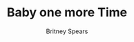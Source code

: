 ---
layout: post
title: Baby one more Time
author: Britney Spears
language: "Français"
image:
  artist: britney-spears.png
---